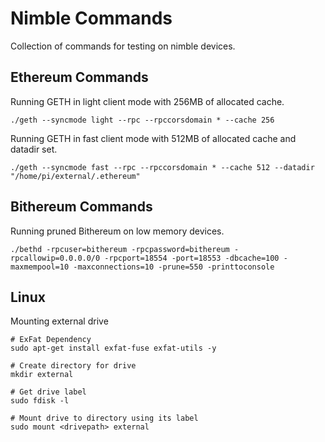 # Nimble Commands
Collection of commands for testing on nimble devices.

## Ethereum Commands
Running GETH in light client mode with 256MB of allocated cache.
```shell
./geth --syncmode light --rpc --rpccorsdomain * --cache 256
```

Running GETH in fast client mode with 512MB of allocated cache and datadir set.
```shell
./geth --syncmode fast --rpc --rpccorsdomain * --cache 512 --datadir "/home/pi/external/.ethereum"
```

## Bithereum Commands
Running pruned Bithereum on low memory devices.
```shell
./bethd -rpcuser=bithereum -rpcpassword=bithereum -rpcallowip=0.0.0.0/0 -rpcport=18554 -port=18553 -dbcache=100 -maxmempool=10 -maxconnections=10 -prune=550 -printtoconsole
```

## Linux 
Mounting external drive
```shell 
# ExFat Dependency
sudo apt-get install exfat-fuse exfat-utils -y 

# Create directory for drive
mkdir external

# Get drive label
sudo fdisk -l 

# Mount drive to directory using its label
sudo mount <drivepath> external
```
